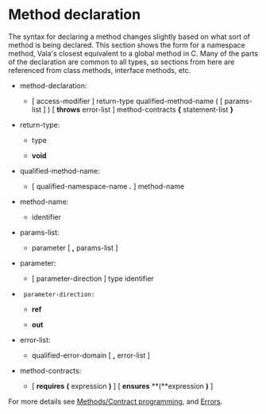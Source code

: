 

Method declaration
==================

The syntax for declaring a method changes slightly based on what sort of method is being declared. This section shows the form for a namespace method, Vala's closest equivalent to a global method in C. Many of the parts of the declaration are common to all types, so sections from here are referenced from class methods, interface methods, etc.

-   method-declaration:

    -   [ access-modifier ] return-type qualified-method-name ( [ params-list ] ) [ **throws** error-list ] method-contracts **{** statement-list **}**

-   return-type:

    -   type

    -   **void**

-   qualified-method-name:

    -   [ qualified-namespace-name **.** ] method-name

-   method-name:

    -   identifier

-   params-list:

    -   parameter [ **,** params-list ]

-   parameter:

    -   [ parameter-direction ] type identifier


-      parameter-direction:

    -   **ref**

    -   **out**


-   error-list:

    -   qualified-error-domain [ **,** error-list ]


-   method-contracts:

    -   [ **requires** **(** expression **)** ] [ **ensures** **(**expression **)** ]

For more details see [Methods/Contract programming](http://wiki.gnome.org/action/show/Projects/Vala/Manual/Export/Vala/Manual/Methods#Contract_programming), and [Errors](http://wiki.gnome.org/action/show/Projects/Vala/Manual/Export/Vala/Manual/Errors#).
